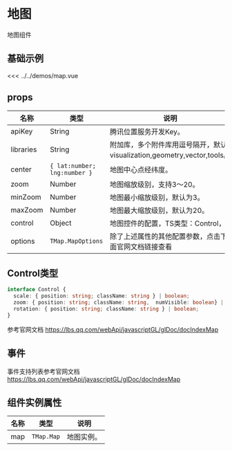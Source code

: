 # 地图

地图组件


## 基础示例

<MapDemo/>

<<< ../../demos/map.vue

## props

| 名称            | 类型                         | 说明                             |
| --------------- | ---------------------------- | ---------------------------------------------------- |
| apiKey          | String | 腾讯位置服务开发Key。                |
| libraries            | String                       | 附加库，多个附件库用逗号隔开，默认visualization,geometry,vector,tools。          |
| center          | `{ lat:number; lng:number }` | 地图中心点经纬度。                |
| zoom            | Number                       | 地图缩放级别，支持3～20。          |
| minZoom         | Number                       | 地图最小缩放级别，默认为3。        |
| maxZoom         | Number                       | 地图最大缩放级别，默认为20。       |
| control   | Object | 地图控件的配置，TS类型：Control，                              |
| options   | `TMap.MapOptions` |  除了上述属性的其他配置参数，点击下面官网文档链接查看                       |

## Control类型
```ts
interface Control {
  scale: { position: string; className: string } | boolean;
  zoom: { position: string; className: string,  numVisible: boolean} | boolean;
  rotation: { position: string; className: string } | boolean;
}
```

参考官网文档 https://lbs.qq.com/webApi/javascriptGL/glDoc/docIndexMap

## 事件

事件支持列表参考官网文档 https://lbs.qq.com/webApi/javascriptGL/glDoc/docIndexMap

## 组件实例属性

| 名称            | 类型                         | 说明                                                 |
| --------------- | ---------------------------- | ---------------------------------------------------- |
| map          | `TMap.Map` | 地图实例。                                   |
